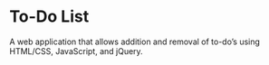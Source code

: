 # To-Do List
A web application that allows addition and removal of to-do’s using HTML/CSS, JavaScript, and jQuery.
